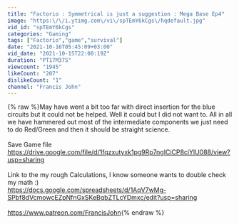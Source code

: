 ```yaml
---
title: "Factorio : Symmetrical is just a suggestion : Mega Base Ep4"
image: "https:\/\/i.ytimg.com\/vi\/spTEmY6kCgs\/hqdefault.jpg"
vid_id: "spTEmY6kCgs"
categories: "Gaming"
tags: ["Factorio","game","survival"]
date: "2021-10-16T05:45:09+03:00"
vid_date: "2021-10-15T22:00:19Z"
duration: "PT17M37S"
viewcount: "1945"
likeCount: "207"
dislikeCount: "1"
channel: "Francis John"
---
```

{% raw %}May have went a bit too far with direct insertion for the blue circuits but it could not be helped. Well it could but I did not want to. All in all we have hammered out most of the intermediate components we just need to do Red/Green and then it should be straight science.<br /><br />Save Game file<br /><a rel="nofollow" target="blank" href="https://drive.google.com/file/d/1fqzxutyxk1pg9Rp7ngICiCP8ciYlU088/view?usp=sharing">https://drive.google.com/file/d/1fqzxutyxk1pg9Rp7ngICiCP8ciYlU088/view?usp=sharing</a><br /><br />Link to the my rough Calculations, I know someone wants to double check my math :)<br /><a rel="nofollow" target="blank" href="https://docs.google.com/spreadsheets/d/1AqV7wMg-SPbf8dVcmowcEZpNfnGxSKeBqbZTLcYDmxc/edit?usp=sharing">https://docs.google.com/spreadsheets/d/1AqV7wMg-SPbf8dVcmowcEZpNfnGxSKeBqbZTLcYDmxc/edit?usp=sharing</a><br /><br /><a rel="nofollow" target="blank" href="https://www.patreon.com/FrancisJohn">https://www.patreon.com/FrancisJohn</a>{% endraw %}
